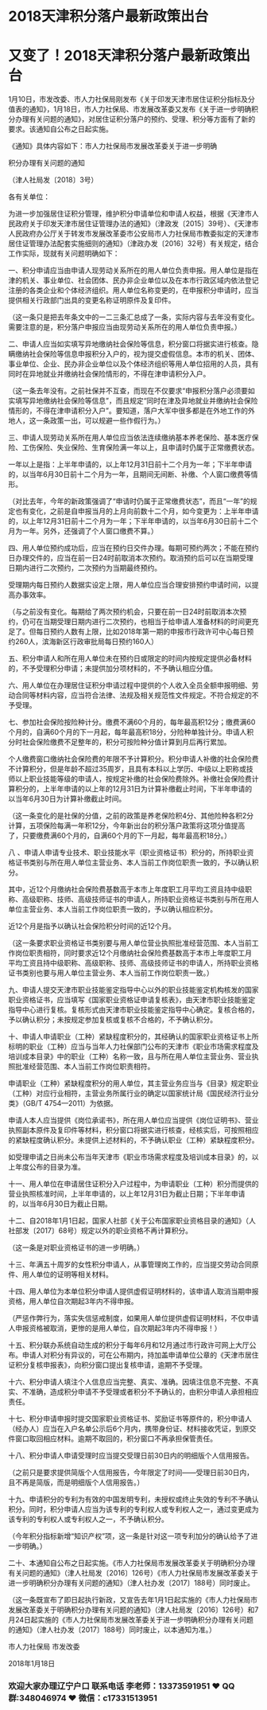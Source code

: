 # 2018天津积分落户最新政策出台




# 又变了！2018天津积分落户最新政策出台

 

1月10日，市发改委、市人力社保局刚发布《关于印发天津市居住证积分指标及分值表的通知》，1月18日，市人力社保局、市发展改革委又发布《关于进一步明确积分办理有关问题的通知》，对居住证积分落户的预约、受理、积分等方面有了新的要求。该通知自公布之日起实施。

《通知》具体内容如下：市人力社保局市发展改革委关于进一步明确



积分办理有关问题的通知

（津人社局发〔2018〕3号）

各有关单位：

为进一步加强居住证积分管理，维护积分申请单位和申请人权益，根据《天津市人民政府关于印发天津市居住证管理办法的通知》（津政发〔2015〕39号）、《天津市人民政府办公厅关于转发市发展改革委市公安局市人力社保局市教委拟定的天津市居住证管理办法配套实施细则的通知》（津政办发〔2016〕32号）有关规定，结合工作实际，现就有关问题明确如下：

一、积分申请应当由申请人现劳动关系所在的用人单位负责申报。用人单位是指在津的机关、事业单位、社会团体、民办非企业单位以及在本市行政区域内依法登记注册的各类企业和个体经济组织。用人单位名称变更的，在申报积分申请时，应当提供相关行政部门出具的变更名称证明原件及复印件。

（这一条只是把去年条文中的一二三条汇总成了一条，实际内容与去年没有变化。需要注意的是，积分落户申报应当由现劳动关系所在的用人单位负责申报。）

二、申请人应当如实填写异地缴纳社会保险等信息，积分窗口将据实进行核查。隐瞒缴纳社会保险等信息申报积分入户的，视为提交虚假信息。本市的机关、团体、事业单位、企业、民办非企业单位以及个体经济组织等用人单位招用的人员，具有同时在异地就业并缴纳社会保险情形的，不得在津申请积分入户。

（这一条去年没有。之前社保并不互查，而现在不仅要求“申报积分落户必须要如实填写异地缴纳社会保险等信息”，而且规定“同时在津及异地就业并缴纳社会保险情形的，不得在津申请积分入户”。要知道，落户大军中很多都是在外地工作的外地人，这一条政策一出，可以规避一些作假行为。）

三、申请人现劳动关系所在用人单位应当依法连续缴纳基本养老保险、基本医疗保险、工伤保险、失业保险、生育保险满一年以上，且申请时仍属于正常缴费状态。

一年以上是指：上半年申请的，以上年12月31日前十二个月为一年；下半年申请的，以当年6月30日前十二个月为一年，且期间无间断、补缴、个人窗口缴费等情形。

（对比去年，今年的新政策强调了“申请时仍属于正常缴费状态”，而且“一年”的规定也有变化，之前是自申报当月的上月向前数十二个月，如今变更为：上半年申请的，以上年12月31日前十二个月为一年；下半年申请的，以当年6月30日前十二个月为一年。另外，还强调了个人窗口缴费不算。）

四、用人单位预约成功后，应当在预约日交件办理。每期可预约两次；不能在预约日办理交件的，应当在前一日24时前取消本次预约。取消预约后可以在当期受理日期内进行二次预约，二次预约为当期最终预约。

受理期内每日预约人数据实设定上限，用人单位应当合理安排预约申请时间，以提高办事效率。

（与之前没有变化。每期给了两次预约机会，只要在前一日24时前取消本次预约，仍可在当期受理日期内进行二次预约，也相当于给申请人准备材料的时间更充足了。但每日预约人数有上限，比如2018年第一期的申报市行政许可中心每日预约260人，滨海新区行政审批局每日预约160人）

五、积分申请人和所在用人单位未在预约日或限定的时间内按规定提供必备材料的，不予受理积分申请；未提供加分项材料的，不予确认相应分值。

六、用人单位在办理居住证积分申请过程中提供的个人收入全员全额申报明细、劳动合同等材料内容，应当符合法律、法规及相关规范性文件规定。不符合规定的不予受理。

七、参加社会保险按险种计分。缴费不满60个月的，每年最高积12分；缴费满60个月的，自满60个月的下一月起，每年最高积18分，分险种单独计分。申请人积分时社会保险缴费不足整年的，积分可按险种分值计算到月后再行累加。

个人缴费窗口缴纳社会保险费的年限不予计算积分。积分申请人补缴的社会保险费不计算积分，但是年龄不超过35周岁，且具有本科以上学历、中级以上职称或技师以上职业技能等级的申请人，按规定补缴的社会保险费除外。补缴社会保险费计算积分的，上半年申请的以上年的12月31日为计算补缴截止时间，下半年申请的以当年6月30日为计算补缴截止时间。

（这一条变化的是社保的分值，之前的政策是养老保险积4分、其他险种各积2分计算，五项保险每满一年积12分，今年新出台的积分落户政策将这项分值提高了，只要缴费满60个月的，自满60个月的下一月起，每年最高积18分。）

八 、申请人申请专业技术、职业技能水平（职业资格证书）积分的，所持职业资格证书类别与所在用人单位主营业务、本人当前工作岗位职责一致的，予以确认积分。

其中，近12个月缴纳社会保险费基数高于本市上年度职工月平均工资且持中级职称、高级职称、技师、高级技师证书的申请人，所持职业资格证书类别与所在用人单位主营业务、本人当前工作岗位职责一致的，予以确认相应积分。

近12个月是指予以确认社会保险积分时间的近12个月。

（这一条要求职业资格证书类别要与用人单位营业执照批准经营范围、本人当前工作岗位职责相符，同时要求近12个月缴纳社会保险费基数高于本市上年度职工月平均工资且持中级职称、高级职称、技师、高级技师证书的申请人，所持职业资格证书类别也要与用人单位主营业务、本人当前工作岗位职责一致。）

九、申请人提交天津市职业技能鉴定指导中心以外的职业技能鉴定机构核发的国家职业资格证书，应当填写《国家职业资格证申请复核表》，由天津市职业技能鉴定指导中心进行复核。复核形式由天津市职业技能鉴定指导中心确定。复核合格的，予以确认积分；未按规定参加复核或复核不合格的，不予确认积分。

十、申请人申请职业（工种）紧缺程度积分的，其经确认的国家职业资格证书上所标明的职业（工种）应当与当年人力社保部门公布的天津市《职业市场需求程度及培训成本目录》中的职业（工种）名称一致，且与所在用人单位主营业务、营业执照批准经营范围、本人当前工作岗位职责相符。

申请职业（工种）紧缺程度积分的用人单位，其主营业务应当与《目录》规定职业（工种）对应行业相符，主营业务所属行业的确定以国家统计局《国民经济行业分类》（GB/T 4754—2011）为依据。

申请人本人应当提供《岗位承诺书》，所在用人单位应当提供《岗位证明书》、营业执照副本原件及复印件等材料，积分窗口将据实进行核查，经核实后，可按照相应的紧缺程度确认积分。未提供上述材料的，不予确认职业（工种）紧缺程度积分。

如受理申请之日尚未公布当年天津市《职业市场需求程度及培训成本目录》的，以上年度公布的目录为准。

十一、用人单位在申请居住证积分入户过程中，为申请职业（工种）积分而提供的营业执照核准时间，上半年申请的，以上年12月31日为截止日期；下半年申请的，以当年6月30日为截止日期。

十二、自2018年1月1日起，国家人社部《关于公布国家职业资格目录的通知》（人社部发〔2017〕68号）规定以外的职业资格不再计算积分。

（这一条是对职业资格证书的进一步明确。）

十三、年满五十周岁的女性积分申请人，从事管理岗工作的，应当提交劳动合同原件、用人单位的证明等相关材料。

十四、用人单位为本单位积分申请人提供虚假证明材料的，该申请人取消当期申报资格，用人单位自次期起3年内不得申报。

（严惩作弊行为，落实失信惩戒制度，如果用人单位提供虚假证明材料，不仅申请人申报资格被取消，更惨的是用人单位，自次期起3年内不得申报！）

十五、积分联办系统自动生成的积分于每年6月和12月通过市行政许可网上大厅公布。申请人对积分有异议的，可在公布期内，持加盖申请单位公章的《天津市居住证积分复核申报表》，向积分窗口提出复核申请，逾期不予受理。

十六、积分申请人填注个人信息应当完整、真实、准确。因填注信息不完整、不真实、不准确，造成积分申请不予受理或者积分不予确认的，由积分申请人承担相应责任。

十七、积分申请申报时提交国家职业资格证书、奖励证书等原件的，积分申请人（经办人）应当在入户名单公示后6个月内，携带身份证、材料接收凭证，到原交件窗口取回相应材料。逾期不取回的，积分窗口不再承担保管责任。

十八、积分申请人申请受理时应当提交受理日前30日内的明细版个人信用报告。

（之前只是要求提供简版个人信用报告，今年限定了时间——受理日前30日内，且不再是简版，而是明细版个人信用报告。）

十九、申请积分的专利为有效的中国发明专利，未授权或终止失效的专利不予确认积分。同时，积分申请人应当为该专利的专利权人或专利权人之一，通过变更成为该专利的专利权人或专利权人之一，不予确认积分。

（今年积分指标新增“知识产权”项，这一条是针对这一项专利加分的确认给予了进一步明确。）

二十、本通知自公布之日起实施。《市人力社保局市发展改革委关于明确积分办理有关问题的通知》（津人社局发〔2016〕126号）《市人力社保局市发展改革委关于进一步明确积分办理有关问题的通知》（津人社办发〔2017〕188号）同时废止。

（这一条既宣布了即日起执行新政，又宣告去年1月1日起实施的《市人力社保局市发展改革委关于明确积分办理有关问题的通知》（津人社局发〔2016〕126号）和7月24日起实施的《市人力社保局市发展改革委关于进一步明确积分办理有关问题的通知》（津人社办发〔2017〕188号）同时废止，以本通知为准。）

市人力社保局 市发改委

2018年1月18日

### 欢迎大家办理辽宁户口 联系电话 李老师：13373591951 ❤️ QQ群:348046974 ❤️ 微信：c17331513951 


